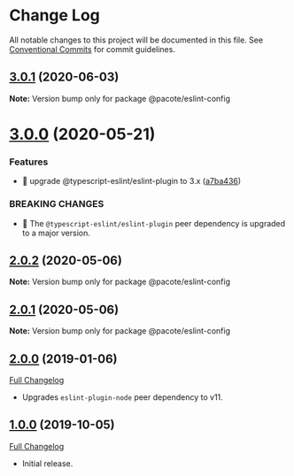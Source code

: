# Change Log

All notable changes to this project will be documented in this file.
See [Conventional Commits](https://conventionalcommits.org) for commit guidelines.

## [3.0.1](https://github.com/PacoteJS/pacote/compare/@pacote/eslint-config@3.0.0...@pacote/eslint-config@3.0.1) (2020-06-03)

**Note:** Version bump only for package @pacote/eslint-config

# [3.0.0](https://github.com/PacoteJS/pacote/compare/@pacote/eslint-config@2.0.2...@pacote/eslint-config@3.0.0) (2020-05-21)

### Features

- 🎸 upgrade @typescript-eslint/eslint-plugin to 3.x ([a7ba436](https://github.com/PacoteJS/pacote/commit/a7ba4365a732cb251d5738c47577ba00e591bf7a))

### BREAKING CHANGES

- 🧨 The `@typescript-eslint/eslint-plugin` peer dependency is upgraded to a
  major version.

## [2.0.2](https://github.com/PacoteJS/pacote/compare/@pacote/eslint-config@2.0.0...@pacote/eslint-config@2.0.2) (2020-05-06)

**Note:** Version bump only for package @pacote/eslint-config

## [2.0.1](https://github.com/PacoteJS/pacote/compare/@pacote/eslint-config@2.0.0...@pacote/eslint-config@2.0.1) (2020-05-06)

**Note:** Version bump only for package @pacote/eslint-config

## [2.0.0](https://github.com/PacoteJS/pacote/tree/@pacote/eslint-config/2.0.0) (2019-01-06)

[Full Changelog](https://github.com/PacoteJS/pacote/compare/@pacote/eslint-config@1.0.4...@pacote/eslint-config@2.0.0)

- Upgrades `eslint-plugin-node` peer dependency to v11.

## [1.0.0](https://github.com/PacoteJS/pacote/tree/@pacote/eslint-config/1.0.0) (2019-10-05)

[Full Changelog](https://github.com/PacoteJS/pacote/compare/@pacote/eslint-config@1.0.0...@pacote/eslint-config@1.0.0)

- Initial release.

